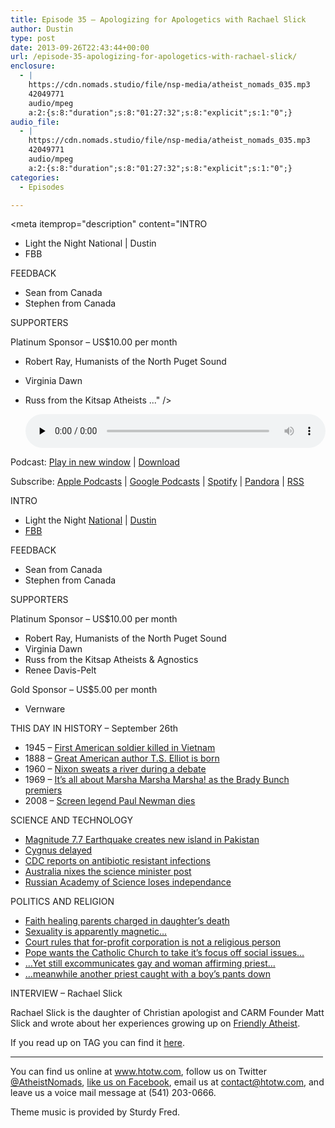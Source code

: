 ```yaml
---
title: Episode 35 – Apologizing for Apologetics with Rachael Slick
author: Dustin
type: post
date: 2013-09-26T22:43:44+00:00
url: /episode-35-apologizing-for-apologetics-with-rachael-slick/
enclosure:
  - |
    https://cdn.nomads.studio/file/nsp-media/atheist_nomads_035.mp3
    42049771
    audio/mpeg
    a:2:{s:8:"duration";s:8:"01:27:32";s:8:"explicit";s:1:"0";}
audio_file:
  - |
    https://cdn.nomads.studio/file/nsp-media/atheist_nomads_035.mp3
    42049771
    audio/mpeg
    a:2:{s:8:"duration";s:8:"01:27:32";s:8:"explicit";s:1:"0";}
categories:
  - Episodes

---
```

<div itemscope itemtype="http://schema.org/AudioObject">
  <meta itemprop="name" content="Episode 35 – Apologizing for Apologetics with Rachael Slick" />
  
  <meta itemprop="uploadDate" content="2013-09-26T16:43:44-06:00" />
  
  <meta itemprop="encodingFormat" content="audio/mpeg" />
  
  <meta itemprop="duration" content="PT1H27M32S" />
  
  <meta itemprop="description" content="INTRO

* Light the Night National | Dustin
* FBB

FEEDBACK

* Sean from Canada
* Stephen from Canada

SUPPORTERS

Platinum Sponsor – US$10.00 per month

* Robert Ray, Humanists of the North Puget Sound
* Virginia Dawn
* Russ from the Kitsap Atheists ..." />
  
  <meta itemprop="contentUrl" content="https://dts.podtrac.com/redirect.mp3/cdn.nomads.studio/file/nsp-media/atheist_nomads_035.mp3" />
  
  <meta itemprop="contentSize" content="40.1" />
  </p> 
  
  <div class="powerpress_player" id="powerpress_player_9519">
    <audio class="wp-audio-shortcode" id="audio-5203-34" preload="none" style="width: 100%;" controls="controls"><source type="audio/mpeg" src="https://dts.podtrac.com/redirect.mp3/cdn.nomads.studio/file/nsp-media/atheist_nomads_035.mp3?_=34" /><a href="https://dts.podtrac.com/redirect.mp3/cdn.nomads.studio/file/nsp-media/atheist_nomads_035.mp3">https://dts.podtrac.com/redirect.mp3/cdn.nomads.studio/file/nsp-media/atheist_nomads_035.mp3</a></audio>
  </div>
</div>

<p class="powerpress_links powerpress_links_mp3">
  Podcast: <a href="https://dts.podtrac.com/redirect.mp3/cdn.nomads.studio/file/nsp-media/atheist_nomads_035.mp3" class="powerpress_link_pinw" target="_blank" title="Play in new window" onclick="return powerpress_pinw('https://htotw.com/?powerpress_pinw=5203-podcast');" rel="nofollow">Play in new window</a> | <a href="https://dts.podtrac.com/redirect.mp3/cdn.nomads.studio/file/nsp-media/atheist_nomads_035.mp3" class="powerpress_link_d" title="Download" rel="nofollow" download="atheist_nomads_035.mp3">Download</a>
</p>

<p class="powerpress_links powerpress_subscribe_links">
  Subscribe: <a href="https://podcasts.apple.com/us/podcast/humanists-take-on-the-world/id530050098?mt=2&ls=1" class="powerpress_link_subscribe powerpress_link_subscribe_itunes" target="_blank" title="Subscribe on Apple Podcasts" rel="nofollow">Apple Podcasts</a> | <a href="https://www.google.com/podcasts?feed=aHR0cDovL2F0aGVpc3Rub21hZHMubGlic3luLmNvbS9yc3M%3D" class="powerpress_link_subscribe powerpress_link_subscribe_googleplay" target="_blank" title="Subscribe on Google Podcasts" rel="nofollow">Google Podcasts</a> | <a href="https://open.spotify.com/show/3LzK2xZGike6Tc1GEMtMbr?si=LieN9SNuTpq96smuaUsH8A" class="powerpress_link_subscribe powerpress_link_subscribe_spotify" target="_blank" title="Subscribe on Spotify" rel="nofollow">Spotify</a> | <a href="https://www.pandora.com/podcast/atheist-nomads/PC:10122?corr=62071012&part=ug" class="powerpress_link_subscribe powerpress_link_subscribe_pandora" target="_blank" title="Subscribe on Pandora" rel="nofollow">Pandora</a> | <a href="https://htotw.com/feed/podcast/" class="powerpress_link_subscribe powerpress_link_subscribe_rss" target="_blank" title="Subscribe via RSS" rel="nofollow">RSS</a>
</p>

INTRO

* Light the Night <a href="http://pages.lightthenight.org/2013/FBB" target="_blank" rel="noopener">National</a> | <a href="http://pages.lightthenight.org/oswim/Boise13/TreasureValleyCoalitionofReasonFBB" target="_blank" rel="noopener">Dustin</a>  
* <a href="http://foundationbeyondbelief.org/" target="_blank" rel="noopener">FBB</a>

FEEDBACK

* Sean from Canada  
* Stephen from Canada

SUPPORTERS

Platinum Sponsor – US$10.00 per month

* Robert Ray, Humanists of the North Puget Sound  
* Virginia Dawn  
* Russ from the Kitsap Atheists & Agnostics  
* Renee Davis-Pelt

Gold Sponsor – US$5.00 per month

* Vernware

THIS DAY IN HISTORY &#8211; September 26th

* 1945 &#8211; <a href="http://www.history.com/this-day-in-history/first-american-soldier-killed-in-vietnam" target="_blank" rel="noopener">First American soldier killed in Vietnam</a>  
* 1888 &#8211; <a href="http://www.history.com/this-day-in-history/ts-eliot-is-born" target="_blank" rel="noopener">Great American author T.S. Elliot is born</a>  
* 1960 &#8211; <a href="http://www.history.com/this-day-in-history/first-kennedy-nixon-debate" target="_blank" rel="noopener">Nixon sweats a river during a debate</a>  
* 1969 &#8211; <a href="http://www.history.com/this-day-in-history/the-brady-bunch-premieres" target="_blank" rel="noopener">It&#8217;s all about Marsha Marsha Marsha! as the Brady Bunch premiers</a>  
* 2008 &#8211; <a href="http://www.history.com/this-day-in-history/screen-legend-paul-newman-dies" target="_blank" rel="noopener">Screen legend Paul Newman dies</a>

SCIENCE AND TECHNOLOGY

* <a href="http://tribune.com.pk/story/608602/earthquake-strikes-pakistan/" target="_blank" rel="noopener">Magnitude 7.7 Earthquake creates new island in Pakistan</a>  
* <a href="http://abcnews.go.com/Technology/wireStory/computer-mishap-delays-space-station-supply-ship-20332808" target="_blank" rel="noopener">Cygnus delayed</a>  
* <a href="http://www.nytimes.com/2013/09/17/health/cdc-report-finds-23000-deaths-a-year-from-antibiotic-resistant-infections.html" target="_blank" rel="noopener">CDC reports on antibiotic resistant infections</a>  
* <a href="http://www.newscientist.com/article/dn24212-australias-new-government-dumps-science-minister-post.html?cmpid=RSS|NSNS|2012-GLOBAL|online-news#.Uj9RU_FCLrQ" target="_blank" rel="noopener">Australia nixes the science minister post</a>  
* <a href="http://www.scientificamerican.com/article.cfm?id=vote-seals-the-fate-of-the-russian-academy-of-sciences" target="_blank" rel="noopener">Russian Academy of Science loses independance</a>

POLITICS AND RELIGION

* <a href="http://www.religionnewsblog.com/27392/faith-healing-parents-charged-with-manslaughter-in-daughters-death" target="_blank" rel="noopener">Faith healing parents charged in daughter’s death</a>  
* <a href="http://www.pinknews.co.uk/2013/09/15/nigeria-student-championed-for-anti-same-sex-relationship-magnet-research/" target="_blank" rel="noopener">Sexuality is apparently magnetic…</a>  
* <a href="https://www.au.org/media/press-releases/for-profit-corporation-is-not-a-person-with-ability-to-exercise-religious" target="_blank" rel="noopener">Court rules that for-profit corporation is not a religious person</a>  
* <a href="http://www.nytimes.com/2013/09/20/world/europe/pope-bluntly-faults-churchs-focus-on-gays-and-abortion.html?_r=0" target="_blank" rel="noopener">Pope wants the Catholic Church to take it&#8217;s focus off social issues&#8230;</a>  
* <a href="http://thinkprogress.org/lgbt/2013/09/24/2671061/pope-homosexuality/" target="_blank" rel="noopener">&#8230;Yet still excommunicates gay and woman affirming priest&#8230;</a>  
* <a href="http://www.cnn.com/2013/09/20/justice/pennsylvania-priest-sex-charges/index.html" target="_blank" rel="noopener">&#8230;meanwhile another priest caught with a boy&#8217;s pants down</a>

INTERVIEW &#8211; Rachael Slick

Rachael Slick is the daughter of Christian apologist and CARM Founder Matt Slick and wrote about her experiences growing up on <a href="http://www.patheos.com/blogs/friendlyatheist/2013/07/15/the-atheist-daughter-of-a-notable-christian-apologist-shares-her-story/" target="_blank" rel="noopener">Friendly Atheist</a>.

If you read up on TAG you can find it  <a href="http://wiki.ironchariots.org/index.php?title=TAG" target="_blank" rel="noopener">here</a>.

<hr width="500" />

You can find us online at <a href="https://www.htotw.com/" target="_blank" rel="noopener">www.htotw.com</a>, follow us on Twitter <a href="https://twitter.com/AtheistNomads" target="_blank" rel="noopener">@AtheistNomads</a>, <a href="https://htotw.com/facebook" target="_blank" rel="noopener">like us on Facebook</a>, email us at <contact@htotw.com>, and leave us a voice mail message at (541) 203-0666.

Theme music is provided by Sturdy Fred.